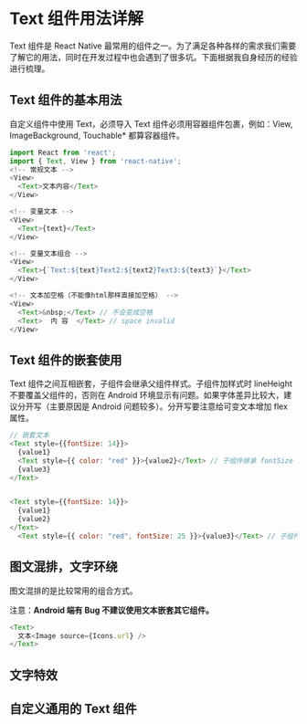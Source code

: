 # Text 组件用法详解

Text 组件是 React Native 最常用的组件之一。为了满足各种各样的需求我们需要了解它的用法，同时在开发过程中也会遇到了很多坑。下面根据我自身经历的经验进行梳理。

## Text 组件的基本用法

自定义组件中使用 Text，必须导入
Text 组件必须用容器组件包裹，例如：View, ImageBackground, Touchable\* 都算容器组件。

```js
import React from 'react';
import { Text, View } from 'react-native';
<!-- 常规文本 -->
<View>
  <Text>文本内容</Text>
</View>

<!-- 变量文本 -->
<View>
  <Text>{text}</Text>
</View>

<!-- 变量文本组合 -->
<View>
  <Text>{`Text:${text}Text2:${text2}Text3:${text3}`}</Text>
</View>

<!-- 文本加空格（不能像html那样直接加空格） -->
<View>
  <Text>&nbsp;</Text> // 不会变成空格
  <Text>  内 容  </Text> // space invalid
</View>
```

## Text 组件的嵌套使用

Text 组件之间互相嵌套，子组件会继承父组件样式。子组件加样式时 lineHeight 不要覆盖父组件的，否则在 Android 环境显示有问题。如果字体差异比较大，建议分开写（主要原因是 Android 问题较多）。分开写要注意给可变文本增加 flex 属性。

```js
// 嵌套文本
<Text style={{fontSize: 14}}>
  {value1}
  <Text style={{ color: "red" }}>{value2}</Text> // 子组件继承 fontSize 14
  {value3}
</Text>


<Text style={{fontSize: 14}}>
  {value1}
  {value2}
</Text>
  <Text style={{ color: "red", fontSize: 25 }}>{value3}</Text> // 子组件继承 fontSize 14
```

## 图文混排，文字环绕

图文混排的是比较常用的组合方式。

注意：**Android 端有 Bug 不建议使用文本嵌套其它组件。**

```js
<Text>
  文本<Image source={Icons.url} />
</Text>
```

## 文字特效

## 自定义通用的 Text 组件
